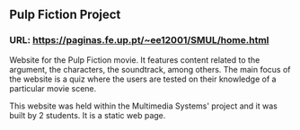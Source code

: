 ## Pulp Fiction Project

### URL: https://paginas.fe.up.pt/~ee12001/SMUL/home.html

Website for the Pulp Fiction movie. It features content related to the argument, the characters, the soundtrack, among others.
The main focus of the website is a quiz where the users are tested on their knowledge of a particular movie scene.

This website was held within the Multimedia Systems' project and it was built by 2 students. It is a static web page.
